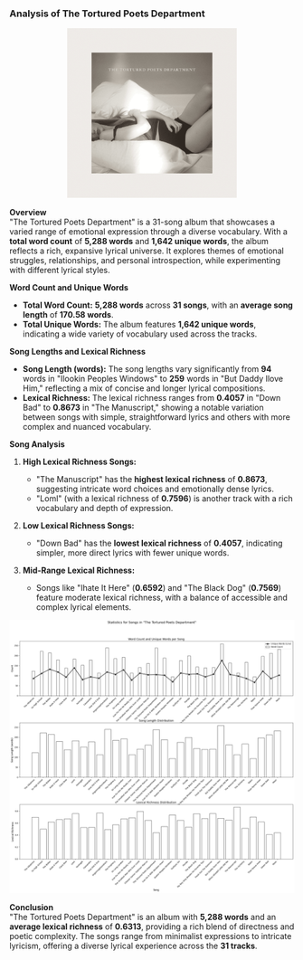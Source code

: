 ### Analysis of The Tortured Poets Department

<p align="center">
  <img src="https://github.com/amerchant23/MSDS-453-Final-Project/blob/main/Images/Album%20Art/THETORTUREDPOETSDEPARTMENT.jpg" width="300" />
</p>

**Overview**  
"The Tortured Poets Department" is a 31-song album that showcases a varied range of emotional expression through a diverse vocabulary. With a **total word count** of **5,288 words** and **1,642 unique words**, the album reflects a rich, expansive lyrical universe. It explores themes of emotional struggles, relationships, and personal introspection, while experimenting with different lyrical styles.

**Word Count and Unique Words**  
- **Total Word Count:** **5,288 words** across **31 songs**, with an **average song length** of **170.58 words**.
- **Total Unique Words:** The album features **1,642 unique words**, indicating a wide variety of vocabulary used across the tracks.

**Song Lengths and Lexical Richness**  
- **Song Length (words):** The song lengths vary significantly from **94** words in "Ilookin Peoples Windows" to **259** words in "But Daddy Ilove Him," reflecting a mix of concise and longer lyrical compositions.
- **Lexical Richness:** The lexical richness ranges from **0.4057** in "Down Bad" to **0.8673** in "The Manuscript," showing a notable variation between songs with simple, straightforward lyrics and others with more complex and nuanced vocabulary.

**Song Analysis**  
1. **High Lexical Richness Songs:**
   - "The Manuscript" has the **highest lexical richness** of **0.8673**, suggesting intricate word choices and emotionally dense lyrics.
   - "Loml" (with a lexical richness of **0.7596**) is another track with a rich vocabulary and depth of expression.

2. **Low Lexical Richness Songs:**
   - "Down Bad" has the **lowest lexical richness** of **0.4057**, indicating simpler, more direct lyrics with fewer unique words.

3. **Mid-Range Lexical Richness:**
   - Songs like "Ihate It Here" (**0.6592**) and "The Black Dog" (**0.7569**) feature moderate lexical richness, with a balance of accessible and complex lyrical elements.

<p align="center">
  <img src="https://github.com/amerchant23/MSDS-453-Final-Project/blob/main/Images/Album%20Analysis%20Visuals/Album11.png" />
</p>

**Conclusion**  
"The Tortured Poets Department" is an album with **5,288 words** and an **average lexical richness** of **0.6313**, providing a rich blend of directness and poetic complexity. The songs range from minimalist expressions to intricate lyricism, offering a diverse lyrical experience across the **31 tracks**.


